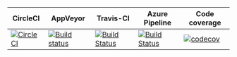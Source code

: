 | CircleCI | AppVeyor | Travis-CI | Azure Pipeline | Code coverage |    
| -- | -- | -- | -- | -- |  
| [![CircleCI](https://circleci.com/bb/gfoidltests/continuous-integration-test/tree/master.svg?style=svg)](https://circleci.com/bb/gfoidltests/continuous-integration-test/tree/master) | [![Build status](https://ci.appveyor.com/api/projects/status/ramupu2tb0ksrxpb?svg=true)](https://ci.appveyor.com/project/GntherFoidl/continuous-integration-test) | [![Build Status](https://travis-ci.org/gfoidl/Continuous-Integration-Test.svg?branch=master)](https://travis-ci.org/gfoidl/Continuous-Integration-Test) | [![Build Status](https://dev.azure.com/gh-gfoidl/AzureDevOpsTest/_apis/build/status/Continuous-Integration-Test)](https://dev.azure.com/gh-gfoidl/AzureDevOpsTest/_build/latest?definitionId=4) | [![codecov](https://codecov.io/bb/gfoidltests/continuous-integration-test/branch/master/graph/badge.svg)](https://codecov.io/bb/gfoidltests/continuous-integration-test) |  
